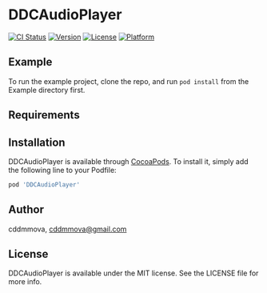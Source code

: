 # DDCAudioPlayer

[![CI Status](https://img.shields.io/travis/cddmmova/DDCAudioPlayer.svg?style=flat)](https://travis-ci.org/cddmmova/DDCAudioPlayer)
[![Version](https://img.shields.io/cocoapods/v/DDCAudioPlayer.svg?style=flat)](https://cocoapods.org/pods/DDCAudioPlayer)
[![License](https://img.shields.io/cocoapods/l/DDCAudioPlayer.svg?style=flat)](https://cocoapods.org/pods/DDCAudioPlayer)
[![Platform](https://img.shields.io/cocoapods/p/DDCAudioPlayer.svg?style=flat)](https://cocoapods.org/pods/DDCAudioPlayer)

## Example

To run the example project, clone the repo, and run `pod install` from the Example directory first.

## Requirements

## Installation

DDCAudioPlayer is available through [CocoaPods](https://cocoapods.org). To install
it, simply add the following line to your Podfile:

```ruby
pod 'DDCAudioPlayer'
```

## Author

cddmmova, cddmmova@gmail.com

## License

DDCAudioPlayer is available under the MIT license. See the LICENSE file for more info.
